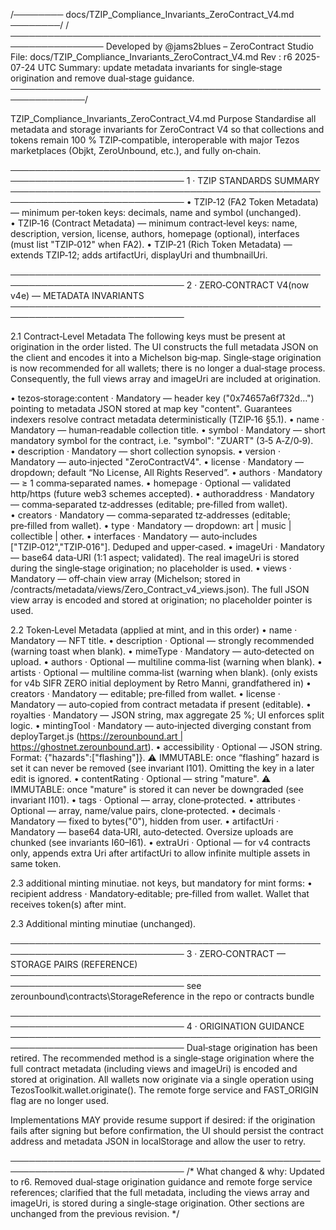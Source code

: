 /──────── docs/TZIP_Compliance_Invariants_ZeroContract_V4.md ────────/
/─────────────────────────────────────────────────────────────────
Developed by @jams2blues – ZeroContract Studio
File: docs/TZIP_Compliance_Invariants_ZeroContract_V4.md
Rev : r6 2025-07-24 UTC
Summary: update metadata invariants for single‑stage origination and remove dual‑stage guidance.
──────────────────────────────────────────────────────────────/

TZIP_Compliance_Invariants_ZeroContract_V4.md
Purpose
Standardise all metadata and storage invariants for ZeroContract V4 so that
collections and tokens remain 100 % TZIP‑compatible, interoperable with major
Tezos marketplaces (Objkt, ZeroUnbound, etc.), and fully on‑chain.

──────────────────────────────────────────────────────────────────────────────
1 · TZIP STANDARDS SUMMARY
──────────────────────────────────────────────────────────────────────────────
• TZIP‑12 (FA2 Token Metadata) — minimum per‑token keys: decimals, name and symbol (unchanged).
• TZIP‑16 (Contract Metadata) — minimum contract‑level keys: name, description, version,
license, authors, homepage (optional), interfaces (must list "TZIP‑012" when FA2).
• TZIP‑21 (Rich Token Metadata) — extends TZIP‑12; adds artifactUri, displayUri and thumbnailUri.

──────────────────────────────────────────────────────────────────────────────
2 · ZERO‑CONTRACT V4(now v4e) — METADATA INVARIANTS
──────────────────────────────────────────────────────────────────────────────

2.1 Contract‑Level Metadata
The following keys must be present at origination in the order listed. The UI
constructs the full metadata JSON on the client and encodes it into a Michelson
big‑map. Single‑stage origination is now recommended for all wallets; there is
no longer a dual‑stage process. Consequently, the full views array and
imageUri are included at origination.

• tezos‑storage:content · Mandatory — header key ("0x74657a6f732d…") pointing to
metadata JSON stored at map key "content". Guarantees indexers resolve
contract metadata deterministically (TZIP‑16 §5.1).
• name · Mandatory — human‑readable collection title.
• symbol · Mandatory — short mandatory symbol for the contract, i.e. "symbol": "ZUART"
(3‑5 A‑Z/0‑9).
• description · Mandatory — short collection synopsis.
• version · Mandatory — auto‑injected "ZeroContractV4".
• license · Mandatory — dropdown; default “No License, All Rights Reserved”.
• authors · Mandatory — ≥ 1 comma‑separated names.
• homepage · Optional — validated http/https (future web3 schemes accepted).
• authoraddress · Mandatory — comma‑separated tz‑addresses (editable; pre‑filled from wallet).
• creators · Mandatory — comma‑separated tz‑addresses (editable; pre‑filled from wallet).
• type · Mandatory — dropdown: art | music | collectible | other.
• interfaces · Mandatory — auto‑includes ["TZIP‑012","TZIP‑016"]. Deduped and upper‑cased.
• imageUri · Mandatory — base64 data‑URI (1:1 aspect; validated). The real imageUri
is stored during the single‑stage origination; no placeholder is used.
• views · Mandatory — off‑chain view array (Michelson; stored in
/contracts/metadata/views/Zero_Contract_v4_views.json). The full JSON view
array is encoded and stored at origination; no placeholder pointer is used.

2.2 Token‑Level Metadata (applied at mint, and in this order)
• name · Mandatory — NFT title.
• description · Optional — strongly recommended (warning toast when blank).
• mimeType · Mandatory — auto‑detected on upload.
• authors · Optional — multiline comma‑list (warning when blank).
• artists · Optional — multiline comma‑list (warning when blank). (only exists for v4b SIFR ZERO initial deployment by Retro Manni, grandfathered in)
• creators · Mandatory — editable; pre‑filled from wallet.
• license · Mandatory — auto‑copied from contract metadata if present (editable).
• royalties · Mandatory — JSON string, max aggregate 25 %; UI enforces split logic.
• mintingTool · Mandatory — auto‑injected diverging constant from deployTarget.js (https://zerounbound.art | https://ghostnet.zerounbound.art).
• accessibility · Optional — JSON string. Format: {"hazards":["flashing"]}. ⚠ IMMUTABLE: once “flashing” hazard is set it can never be removed (see invariant I101). Omitting the key in a later edit is ignored.
• contentRating · Optional — string "mature". ⚠ IMMUTABLE: once "mature" is stored it can never be downgraded (see invariant I101).
• tags · Optional — array, clone‑protected.
• attributes · Optional — array, name/value pairs, clone‑protected.
• decimals · Mandatory — fixed to bytes("0"), hidden from user.
• artifactUri · Mandatory — base64 data‑URI, auto‑detected. Oversize uploads are chunked (see invariants I60–I61).
• extraUri · Optional — for v4 contracts only, appends extra Uri after artifactUri to allow infinite multiple assets in same token.

2.3 additional minting minutiae. not keys, but mandatory for mint forms:
• recipient address · Mandatory‑editable; pre‑filled from wallet. Wallet that receives token(s) after mint.

2.3 Additional minting minutiae (unchanged).

──────────────────────────────────────────────────────────────────────────────
3 · ZERO‑CONTRACT — STORAGE PAIRS (REFERENCE)
──────────────────────────────────────────────────────────────────────────────
see zerounbound\contracts\StorageReference in the repo or contracts bundle

──────────────────────────────────────────────────────────────────────────────
4 · ORIGINATION GUIDANCE
──────────────────────────────────────────────────────────────────────────────
Dual‑stage origination has been retired. The recommended method is a single‑stage
origination where the full contract metadata (including views and imageUri) is
encoded and stored at origination. All wallets now originate via a single
operation using TezosToolkit.wallet.originate(). The remote forge service and
FAST_ORIGIN flag are no longer used.

Implementations MAY provide resume support if desired: if the origination fails
after signing but before confirmation, the UI should persist the contract address
and metadata JSON in localStorage and allow the user to retry.

──────────────────────────────────────────────────────────────────────────────
/* What changed & why: Updated to r6. Removed dual‑stage origination guidance
and remote forge service references; clarified that the full metadata,
including the views array and imageUri, is stored during a single‑stage
origination. Other sections are unchanged from the previous revision. */